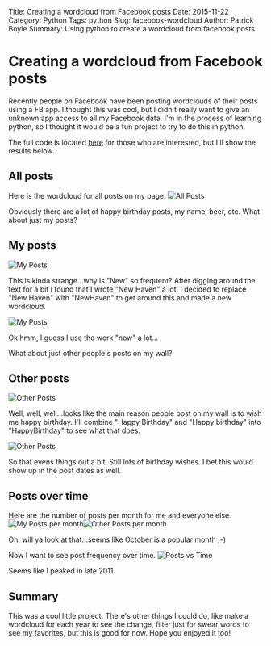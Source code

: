 Title: Creating a wordcloud from Facebook posts
Date: 2015-11-22
Category: Python
Tags: python
Slug: facebook-wordcloud
Author: Patrick Boyle
Summary: Using python to create a wordcloud from facebook posts

# Creating a wordcloud from Facebook posts
Recently people on Facebook have been posting wordclouds of their posts using a FB app. I thought this was cool, but I didn't really want to give an unknown app access to all my Facebook data. I'm in the process of learning python, so I thought it would be a fun project to try to do this in python.

The full code is located [here](github.com/patboyle86) for those who are interested, but I'll show the results below.

## All posts
Here is the wordcloud for all posts on my page.
![All Posts](/media/pat/storage/Documents/facebook_data/allposts.png)

Obviously there are a lot of happy birthday posts, my name, beer, etc. What about just my posts?

## My posts
![My Posts](/media/pat/storage/Documents/facebook_data/myposts.png)

This is kinda strange...why is "New" so frequent? After digging around the text for a bit I found that I wrote "New Haven" a lot. I decided to replace "New Haven" with "NewHaven" to get around this and made a new wordcloud.

![My Posts](/media/pat/storage/Documents/facebook_data/myposts2.png)

Ok hmm, I guess I use the work "now" a lot...

What about just other people's posts on my wall?

## Other posts
![Other Posts](/media/pat/storage/Documents/facebook_data/otherposts.png)

Well, well, well...looks like the main reason people post on my wall is to wish me happy birthday. I'll combine "Happy Birthday" and "Happy birthday" into "HappyBirthday" to see what that does.

![Other Posts](/media/pat/storage/Documents/facebook_data/otherposts2.png)

So that evens things out a bit. Still lots of birthday wishes. I bet this would show up in the post dates as well.

## Posts over time
Here are the number of posts per month for me and everyone else.
![My Posts per month](/media/pat/storage/Documents/facebook_data/mypostsvstime.png)![Other Posts per month](/media/pat/storage/Documents/facebook_data/otherpostsvstime.png)

Oh, will ya look at that...seems like October is a popular month ;-)

Now I want to see post frequency over time.
![Posts vs Time](/media/pat/storage/Documents/facebook_data/allpostsvstime.png)

Seems like I peaked in late 2011.

## Summary
This was a cool little project. There's other things I could do, like make a wordcloud for each year to see the change, filter just for swear words to see my favorites, but this is good for now. Hope you enjoyed it too!
